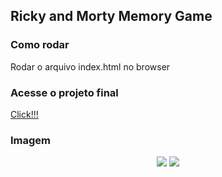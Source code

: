 ## Ricky and Morty Memory Game 

### Como rodar

Rodar o arquivo index.html no browser

### Acesse o projeto final

<a href="https://eduardotks.github.io/memory_game_js/" target="_blank">Click!!!</a>

### Imagem

<p align="center">
  <img src="https://github.com/eduardotks/javascript_memory_game/blob/master/images/capa1.png">
  <img src="https://github.com/eduardotks/javascript_memory_game/blob/master/images/capa2.png">
</p>

